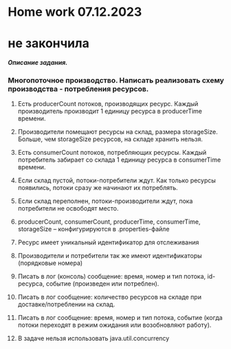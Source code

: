 # Home work 07.12.2023
# не закончила
***Описание задания.***

### Многопоточное производство. Написать реализовать схему производства - потребления ресурсов.


1) Есть producerCount потоков, производящих ресурс. Каждый производитель производит 1 единицу ресурса в producerTime времени.

2) Производители помещают ресурсы на склад, размера storageSize. Больше, чем storageSize ресурсов, на складе хранить нельзя.

3) Есть consumerCount потоков, потребляющих ресурсы. Каждый потребитель забирает со склада 1 единицу ресурса в consumerTime времени.

4) Если склад пустой, потоки-потребители ждут. Как только ресурсы появились, потоки сразу же начинают их потреблять.

5) Если склад переполнен, потоки-производители ждут, пока потребители не
освободят место.

6) producerCount, consumerCount, producerTime, consumerTime, storageSize – конфигурируются в .properties-файле

7) Ресурс имеет уникальный идентификатор для отслеживания

8) Производители и потребители так же имеют идентификаторы (порядковые номера)

9) Писать в лог (консоль) сообщение: время, номер и тип потока, id-ресурса, событие (произведен или потреблен).

10) Писать в лог сообщение: количество ресурсов на складе при доставке/потреблении на склад.

11) Писать в лог сообщение: время, номер и тип потока, событие (когда потоки переходят в режим ожидания или возобновляют работу).

12) В задаче нельзя использовать java.util.concurrency

